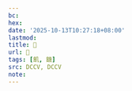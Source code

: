 ```yaml
---
bc:
hex:
date: '2025-10-13T10:27:18+08:00'
lastmod:
title: 􂘣
url: 􂘣
tags: [飢, 饑]
src: DCCV, DCCV
note:
---
```

